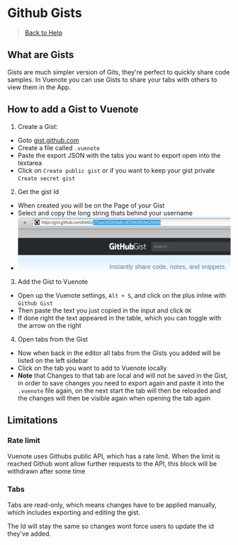 # Github Gists

> [Back to Help](..)

## What are Gists

Gists are much simpler version of Gits, they're perfect to quickly share code samples. In Vuenote you can use Gists to share your tabs with others to view them in the App.

## How to add a Gist to Vuenote

1. Create a Gist:

  - Goto [gist.github.com](https://gist.github.com/)
  - Create a file called `.vuenote`
  - Paste the export JSON with the tabs you want to export open into the textarea
  - Click on `Create public gist` or if you want to keep your gist private `Create secret gist`

2. Get the gist Id

  - When created you will be on the Page of your Gist
  - Select and copy the long string thats behind your username
  - ![Gihub Gist Id](images/gist_url_example.png)

3. Add the Gist to Vuenote

  - Open up the Vuenote settings, `Alt + S`, and click on the plus inline with `Github Gist`
  - Then paste the text you just copied in the input and click `OK`
  - If done right the text appeared in the table, which you can toggle with the arrow on the right

4. Open tabs from the Gist

  - Now when back in the editor all tabs from the Gists you added will be listed on the left sidebar
  - Click on the tab you want to add to Vuenote locally
  - **Note** that Changes to that tab are local and will not be saved in the Gist, in order to save changes you need to export again and paste it into the `.vuenote` file again, on the next start the tab will then be reloaded and the changes will then be visible again when opening the tab again

## Limitations

### Rate limit

Vuenote uses Githubs public API, which has a rate limit. When the limit is reached Github wont allow further requests to the API, this block will be withdrawn after some time

### Tabs

Tabs are read-only, which means changes have to be applied manually, which includes exporting and editing the gist.

The Id will stay the same so changes wont force users to update the id they've added.
